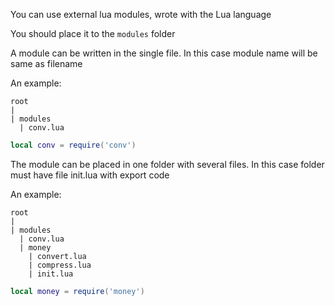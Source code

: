 You can use external lua modules, wrote with the Lua language

You should place it to the `modules` folder

A module can be written in the single file. In this case module name will be same as filename

An example:

```
root
|
| modules
  | conv.lua
```

```lua title="script.lua"
local conv = require('conv')
```

The module can be placed in one folder with several files. In this case folder must have file init.lua with export code

An example:

```
root
|
| modules
  | conv.lua
  | money
    | convert.lua
    | compress.lua
    | init.lua
```

```lua title="script.lua"
local money = require('money')
```

